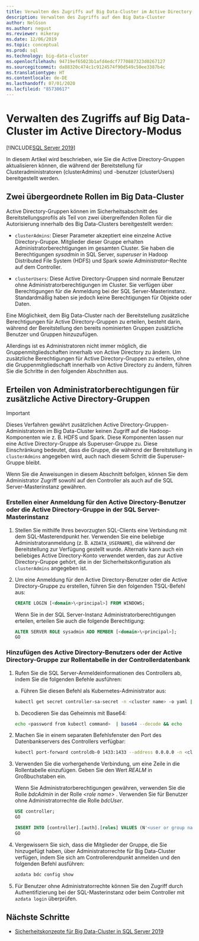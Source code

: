 ```yaml
---
title: Verwalten des Zugriffs auf Big Data-Cluster im Active Directory-Modus
description: Verwalten des Zugriffs auf den Big Data-Cluster
author: NelGson
ms.author: negust
ms.reviewer: mikeray
ms.date: 12/06/2019
ms.topic: conceptual
ms.prod: sql
ms.technology: big-data-cluster
ms.openlocfilehash: 94719ef65023b1afd4edcf7770887323d0267127
ms.sourcegitcommit: da88320c474c1c9124574f90d549c50ee3387b4c
ms.translationtype: HT
ms.contentlocale: de-DE
ms.lasthandoff: 07/01/2020
ms.locfileid: "85730617"
---
```

# <a name="manage-big-data-cluster-access-in-active-directory-mode"></a>Verwalten des Zugriffs auf Big Data-Cluster im Active Directory-Modus

[!INCLUDE[SQL Server 2019](../includes/applies-to-version/sqlserver2019.md)]

In diesem Artikel wird beschrieben, wie Sie die Active Directory-Gruppen aktualisieren können, die während der Bereitstellung für Clusteradministratoren (clusterAdmins) und -benutzer (clusterUsers) bereitgestellt werden.

## <a name="two-overarching-roles-in-the-big-data-cluster"></a>Zwei übergeordnete Rollen im Big Data-Cluster

Active Directory-Gruppen können im Sicherheitsabschnitt des Bereitstellungsprofils als Teil von zwei übergreifenden Rollen für die Autorisierung innerhalb des Big Data-Clusters bereitgestellt werden:

* `clusterAdmins`: Dieser Parameter akzeptiert eine einzelne Active Directory-Gruppe. Mitglieder dieser Gruppe erhalten Administratorberechtigungen im gesamten Cluster. Sie haben die Berechtigungen *sysadmin* in SQL Server, *superuser* in Hadoop Distributed File System (HDFS) und Spark sowie *Administrator*-Rechte auf dem Controller.

* `clusterUsers`: Diese Active Directory-Gruppen sind normale Benutzer ohne Administratorberechtigungen im Cluster. Sie verfügen über Berechtigungen für die Anmeldung bei der SQL Server-Masterinstanz. Standardmäßig haben sie jedoch keine Berechtigungen für Objekte oder Daten.

Eine Möglichkeit, dem Big Data-Cluster nach der Bereitstellung zusätzliche Berechtigungen für Active Directory-Gruppen zu erteilen, besteht darin, während der Bereitstellung den bereits nominierten Gruppen zusätzliche Benutzer und Gruppen hinzuzufügen. 

Allerdings ist es Administratoren nicht immer möglich, die Gruppenmitgliedschaften innerhalb von Active Directory zu ändern. Um zusätzliche Berechtigungen für Active Directory-Gruppen zu erteilen, ohne die Gruppenmitgliedschaft innerhalb von Active Directory zu ändern, führen Sie die Schritte in den folgenden Abschnitten aus.

## <a name="grant-administrator-permissions-to-additional-active-directory-groups"></a>Erteilen von Administratorberechtigungen für zusätzliche Active Directory-Gruppen

>[!IMPORTANT]
>Dieses Verfahren gewährt zusätzlichen Active Directory-Gruppen-Administratoren im Big Data-Cluster keinen Zugriff auf die Hadoop-Komponenten wie z. B. HDFS und Spark. Diese Komponenten lassen nur eine Active Directory-Gruppe als Superuser-Gruppe zu. Diese Einschränkung bedeutet, dass die Gruppe, die während der Bereitstellung in `clusterAdmins` angegeben wird, auch nach diesem Schritt die Superuser-Gruppe bleibt.

Wenn Sie die Anweisungen in diesem Abschnitt befolgen, können Sie dem Administrator Zugriff sowohl auf den Controller als auch auf die SQL Server-Masterinstanz gewähren.

### <a name="create-a-login-for-the-active-directory-user-or-group-in-the-sql-server-master-instance"></a>Erstellen einer Anmeldung für den Active Directory-Benutzer oder die Active Directory-Gruppe in der SQL Server-Masterinstanz 

1. Stellen Sie mithilfe Ihres bevorzugten SQL-Clients eine Verbindung mit dem SQL-Masterendpunkt her. Verwenden Sie eine beliebige Administratoranmeldung (z. B. `AZDATA_USERNAME`), die während der Bereitstellung zur Verfügung gestellt wurde. Alternativ kann auch ein beliebiges Active Directory-Konto verwendet werden, das zur Active Directory-Gruppe gehört, die in der Sicherheitskonfiguration als `clusterAdmins` angegeben ist.

1. Um eine Anmeldung für den Active Directory-Benutzer oder die Active Directory-Gruppe zu erstellen, führen Sie den folgenden TSQL-Befehl aus:

   ```sql
   CREATE LOGIN [<domain>\<principal>] FROM WINDOWS;
   ```

   Wenn Sie in der SQL Server-Instanz Administratorberechtigungen erteilen, erteilen Sie auch die folgende Berechtigung:

   ```sql
   ALTER SERVER ROLE sysadmin ADD MEMBER [<domain>\<principal>];
   GO
   ```

### <a name="add-the-active-directory-user-or-group-to-the-roles-table-in-the-controller-database"></a>Hinzufügen des Active Directory-Benutzers oder der Active Directory-Gruppe zur Rollentabelle in der Controllerdatenbank 

1. Rufen Sie die SQL Server-Anmeldeinformationen des Controllers ab, indem Sie die folgenden Befehle ausführen:

   a. Führen Sie diesen Befehl als Kubernetes-Administrator aus:

   ```bash
   kubectl get secret controller-sa-secret -n <cluster name> -o yaml | grep password
   ```

   b. Decodieren Sie das Geheimnis mit Base64:

   ```bash
   echo <password from kubectl command>  | base64 --decode && echo
   ```

1. Machen Sie in einem separaten Befehlsfenster den Port des Datenbankservers des Controllers verfügbar:

   ```bash
   kubectl port-forward controldb-0 1433:1433 --address 0.0.0.0 -n <cluster name>
   ```

1. Verwenden Sie die vorhergehende Verbindung, um eine Zeile in die Rollentabelle einzufügen. Geben Sie den Wert *REALM* in Großbuchstaben ein.

   Wenn Sie Administratorberechtigungen gewähren, verwenden Sie die Rolle *bdcAdmin* in der Rolle *\<role name>* . Verwenden Sie für Benutzer ohne Administratorrechte die Rolle *bdcUser*.

   ```sql
   USE controller;
   GO

   INSERT INTO [controller].[auth].[roles] VALUES (N'<user or group name>@<REALM>', N'<role name>')
   GO
   ```

1. Vergewissern Sie sich, dass die Mitglieder der Gruppe, die Sie hinzugefügt haben, über Administratorrechte für Big Data-Cluster verfügen, indem Sie sich am Controllerendpunkt anmelden und den folgenden Befehl ausführen:

   ```bash
   azdata bdc config show
   ```

1. Für Benutzer ohne Administratorrechte können Sie den Zugriff durch Authentifizierung bei der SQL-Masterinstanz oder beim Controller mit `azdata login` überprüfen.

## <a name="next-steps"></a>Nächste Schritte

- [Sicherheitskonzepte für Big Data-Cluster in SQL Server 2019](concept-security.md)
